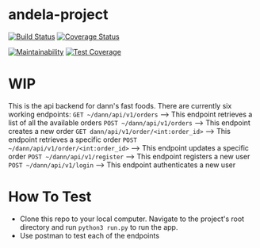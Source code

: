 # andela-project
[![Build Status](https://travis-ci.com/danuluma/andela-project.svg?branch=master)](https://travis-ci.com/danuluma/andela-project)   [![Coverage Status](https://coveralls.io/repos/github/danuluma/andela-project/badge.svg?branch=master)](https://coveralls.io/github/danuluma/andela-project?branch=master)

[![Maintainability](https://api.codeclimate.com/v1/badges/76222adb39c1ccdc0a94/maintainability)](https://codeclimate.com/github/danuluma/andela-project/maintainability)   [![Test Coverage](https://api.codeclimate.com/v1/badges/76222adb39c1ccdc0a94/test_coverage)](https://codeclimate.com/github/danuluma/andela-project/test_coverage)



# WIP
This is the api backend for dann's fast foods.
There are currently six working endpoints:
```GET ~/dann/api/v1/orders``` --> This endpoint retrieves a list of all the available orders
```POST ~/dann/api/v1/orders``` --> This endpoint creates a new order
```GET dann/api/v1/order/<int:order_id>``` --> This endpoint retrieves a specific order
```POST ~/dann/api/v1/order/<int:order_id>``` --> This endpoint updates a specific order
```POST ~/dann/api/v1/register``` --> This endpoint registers a new user
```POST ~/dann/api/v1/login``` --> This endpoint authenticates a new user

# How To Test
* Clone this repo to your local computer. Navigate to the project's root directory and run ```python3 run.py``` to run the app.
* Use postman to test each of the endpoints